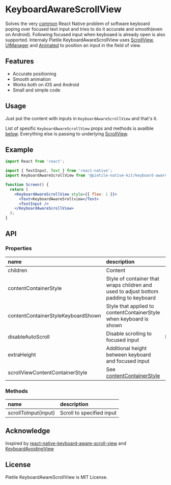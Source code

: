 # KeyboardAwareScrollView

Solves the very [common](https://www.reddit.com/r/reactnative/comments/azuy4v/were_the_react_native_team_aua/eiaa8vs/)
React Native problem of software keyboard poping over focused text input and tries to do it accurate and smooth(even on Android).
Following focused input when keyboaed is already open is also supported. Internaly Pietile KeyboardAwareScrollView uses
[ScrollView](https://facebook.github.io/react-native/docs/scrollview),
[UIManager](https://facebook.github.io/react-native/docs/direct-manipulation#other-native-methods) and
[Animated](https://facebook.github.io/react-native/docs/animations) to position an input in the field of view.

## Features

- Accurate positioning
- Smooth animation
- Works both on iOS and Android
- Small and simple code

## Usage

Just put the content with inputs in `KeyboardAwareScrollView` and that's it.

List of spesific `KeyboardAwareScrollView` props and methods is availble
[below](https://github.com/pietile/pietile-native-kit/tree/master/packages/keyboard-aware-srollview#api).
Everything else is passing to underlying [ScrollView](https://facebook.github.io/react-native/docs/scrollview).

## Example

```jsx
import React from 'react';

import { TextInput, Text } from 'react-native';
import KeyboardAwareScrollView from '@pietile-native-kit/keyboard-aware-srollview';

function Screen() {
  return (
    <KeyboardAwareScrollView style={{ flex: 1 }}>
      <Text>KeyboardAwareSrollview</Text>
      <TextInput />
    </KeyboardAwareScrollView>
  );
}
```

## API

### Properties

| name                               | description                                                                                                |    type | default |
| :--------------------------------- | :--------------------------------------------------------------------------------------------------------- | ------: | :------ |
| children                           | Content                                                                                                    |    Node | -       |
| contentContainerStyle              | Style of container that wraps children and used to adjust bottom padding to keyboard                       |   style | -       |
| contentContainerStyleKeyboardShown | Style that applied to contentContainerStyle when keyboard is shown                                         |   style | -       |
| disableAutoScroll                  | Disable scrolling to focused input                                                                         | boolean | -       |
| extraHeight                        | Additional height between keyboard and focused input                                                       |  number | 24      |
| scrollViewContentContainerStyle    | See [contentContainerStyle](https://facebook.github.io/react-native/docs/scrollview#contentcontainerstyle) |   style | -       |

### Methods

| name                 | description               |
| :------------------- | :------------------------ |
| scrollToInput(input) | Scroll to specified input |

## Acknowledge

Inspired by [react-native-keyboard-aware-scroll-view](https://github.com/APSL/react-native-keyboard-aware-scroll-view) and [KeyboardAvoidingView](https://facebook.github.io/react-native/docs/keyboardavoidingview)

## License

Pietile KeyboardAwareScrollView is MIT License.
